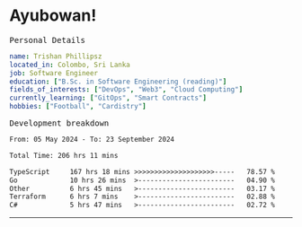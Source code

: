 # Ayubowan!

<samp>Personal Details</samp>

```yaml
name: Trishan Phillipsz
located_in: Colombo, Sri Lanka
job: Software Engineer
education: ["B.Sc. in Software Engineering (reading)"]
fields_of_interests: ["DevOps", "Web3", "Cloud Computing"]
currently_learning: ["GitOps", "Smart Contracts"]
hobbies: ["Football", "Cardistry"]
```

<samp>Development breakdown</samp>

<!--START_SECTION:waka-->

```txt
From: 05 May 2024 - To: 23 September 2024

Total Time: 206 hrs 11 mins

TypeScript     167 hrs 18 mins >>>>>>>>>>>>>>>>>>>>-----   78.57 %
Go             10 hrs 26 mins  >------------------------   04.90 %
Other          6 hrs 45 mins   >------------------------   03.17 %
Terraform      6 hrs 7 mins    >------------------------   02.88 %
C#             5 hrs 47 mins   >------------------------   02.72 %
```

<!--END_SECTION:waka-->

---
